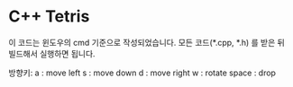 <h1>C++ Tetris</h1>
이 코드는 윈도우의 cmd 기준으로 작성되었습니다.
모든 코드(*.cpp, *.h) 를 받은 뒤 빌드해서 실행하면 됩니다.

방향키:
a : move left
s : move down
d : move right
w : rotate
space : drop
